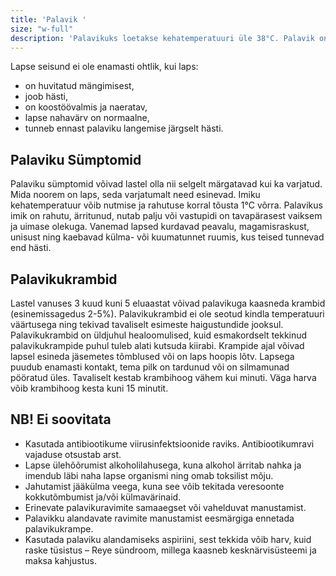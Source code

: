 ```yaml
---
title: 'Palavik '
size: "w-full"
description: 'Palavikuks loetakse kehatemperatuuri üle 38°C. Palavik on organismi kaitsereaktsioon, mida ei ole vaja alati ravida. Palaviku tõustes hävivad haigustekitajad ja nende mürgid organismis kiiremini, sest palavik aeglustab viiruste ja bakterite kasvamist ning paljunemist. Enamasti on palaviku põhjuseks iseenesest mööduv viirusinfektsioon, mis ei ole lapsele ohtlik. Mõnikord tõuseb kehatemperatuur vaktsineerimise järgselt, imikutel ka üleliigsete riiete tõttu. Samas võib palavik viidata raskele haigusele ning seetõttu on oluline osata last palaviku perioodil jälgida ja põetada.'
---
```



Lapse seisund ei ole enamasti ohtlik, kui laps:

- on huvitatud mängimisest,
- joob hästi,
- on koostöövalmis ja naeratav,
- lapse nahavärv on normaalne,
- tunneb ennast palaviku langemise järgselt hästi.

## Palaviku Sümptomid

Palaviku sümptomid võivad lastel olla nii selgelt märgatavad kui ka varjatud. Mida noorem on laps, seda varjatumalt need esinevad. Imiku kehatemperatuur võib nutmise ja rahutuse korral tõusta 1°C võrra. Palavikus imik on rahutu, ärritunud, nutab palju või vastupidi on tavapärasest vaiksem ja uimase olekuga. Vanemad lapsed kurdavad peavalu, magamisraskust, unisust ning kaebavad külma- või kuumatunnet ruumis, kus teised tunnevad end hästi.

## Palavikukrambid

Lastel vanuses 3 kuud kuni 5 eluaastat võivad palavikuga kaasneda krambid (esinemissagedus 2-5%). Palavikukrambid ei ole seotud kindla temperatuuri väärtusega ning tekivad tavaliselt esimeste haigustundide jooksul. Palavikukrambid on üldjuhul healoomulised, kuid esmakordselt tekkinud palavikukrampide puhul tuleb alati kutsuda kiirabi. Krampide ajal võivad lapsel esineda jäsemetes tõmblused või on laps hoopis lõtv. Lapsega puudub enamasti kontakt, tema pilk on tardunud või on silmamunad pööratud üles. Tavaliselt kestab krambihoog vähem kui minuti. Väga harva võib krambihoog kesta kuni 15 minutit.

## NB! Ei soovitata

- Kasutada antibiootikume viirusinfektsioonide raviks. Antibiootikumravi vajaduse otsustab arst.
- Lapse ülehõõrumist alkoholilahusega, kuna alkohol ärritab nahka ja imendub läbi naha lapse organismi ning omab toksilist mõju.
- Jahutamist jääkülma veega, kuna see võib tekitada veresoonte kokkutõmbumist ja/või külmavärinaid.
- Erinevate palavikuravimite samaaegset või vahelduvat manustamist.
- Palavikku alandavate ravimite manustamist eesmärgiga ennetada palavikukrampe.
- Kasutada palaviku alandamiseks aspiriini, sest tekkida võib harv, kuid raske tüsistus – Reye sündroom, millega kaasneb kesknärvisüsteemi ja maksa kahjustus.
